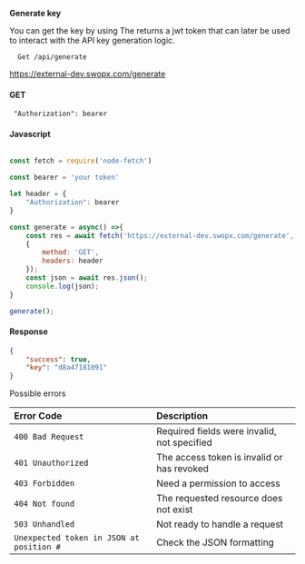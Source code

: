 __Generate key__

You can get the key by using The returns a jwt token that can later be used to interact with the API key generation logic.

```API
  Get /api/generate
```

https://external-dev.swopx.com/generate


<!-- tabs:start -->

#### **GET**

```
 "Authorization": bearer
```

#### **Javascript**

```javascript

const fetch = require('node-fetch')

const bearer = 'your token'

let header = {
    "Authorization": bearer
}

const generate = async() =>{
    const res = await fetch('https://external-dev.swopx.com/generate',
    {
        method: 'GET',
        headers: header
    });
    const json = await res.json();
    console.log(json);
}

generate();

```

#### **Response**
```JSON
{
    "success": true,
    "key": "d8a47181091"
}
```


<!-- tabs:end -->


Possible errors

| Error Code | Description                |
| :--------  | :------------------------- |
| `400 Bad Request`  | Required fields were invalid, not specified |
| `401 Unauthorized`  | The access token is invalid or has revoked |
| `403 Forbidden`  | Need a permission to access |
| `404 Not found`  | The requested resource does not exist |
| `503 Unhandled`  | Not ready to handle a request |
|`Unexpected token in JSON at position #` | Check the JSON formatting |

